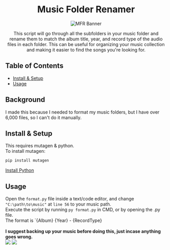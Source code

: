 
<h1 align="center">Music Folder Renamer</h1>
<p align="center">
  <img src="https://i.ibb.co/qsbQ8WT/banner.png" alt="MFR Banner"/>
</p>
<!-- ![badge]() -->
<!-- ![badge]() -->
<p align="center">This script will go through all the subfolders in your music folder and rename them to match the album title, year, and record type of the audio files in each folder. This can be useful for organizing your music collection and making it easier to find the songs you're looking for.</p>

Table of Contents
-----------------

-   [Install & Setup](#installsetup)
-   [Usage](#usage)

Background
----------

I made this because I needed to format my music folders, but I have over 6,000 files, so I can't do it manually.


Install & Setup
---------------

This requires mutagen & python.
<br />To install mutagen:
```python
pip install mutagen
```
[Install Python](https://www.python.org/downloads/)

Usage
-----

Open the `format.py` file inside a text/code editor, and change `"C:\path\to\music"` at `line 56` to your music path.
<br />Execute the script by running `py format.py` in CMD, or by opening the .py file.
<br />The format is `{Album} {Year} - {RecordType}
<br /><br />**I suggest backing up your music before doing this, just incase anything goes wrong.**<br />
<img src="https://raw.githubusercontent.com/polysymphonic/MusicFolderRenamer/main/example1.gif">
<img src="https://i.ibb.co/3N7W0rf/cmd-Eqx-E8iv-JZe.png">
